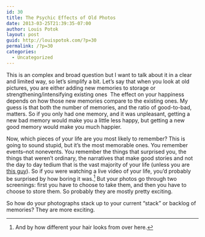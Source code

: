 ```yaml
---
id: 30
title: The Psychic Effects of Old Photos
date: 2013-03-25T21:39:35-07:00
author: Louis Potok
layout: post
guid: http://louispotok.com/?p=30
permalink: /?p=30
categories:
  - Uncategorized
---
```

This is an complex and broad question but I want to talk about it in a clear and limited way, so let&#8217;s simplify a bit. Let&#8217;s say that when you look at old pictures, you are either adding new memories to storage or strengthening/intensifying existing ones  The effect on your happiness depends on how those new memories compare to the existing ones. My guess is that both the number of memories, and the ratio of good-to-bad, matters. So if you only had one memory, and it was unpleasant, getting a new bad memory would make you a little less happy, but getting a new good memory would make you much happier.

Now, which pieces of your life are you most likely to remember? This is going to sound stupid, but it&#8217;s the most memorable ones. You remember events&#8211;not nonevents. You remember the things that surprised you, the things that weren&#8217;t ordinary, the narratives that make good stories and not the day to day tedium that is the vast majority of your life (unless you are [this guy](http://www.legacy.com/obituaries/sunherald/obituary.aspx?n=harry-stamps&pid=163538353&fhid=4025#fbLoggedOut)). So if you were watching a live video of your life, you&#8217;d probably be surprised by how boring it was.[^1] But your photos go through two screenings: first you have to choose to take them, and then you have to choose to store them. So probably they are mostly pretty exciting.

[^1]: And by how different your hair looks from over here.

So how do your photographs stack up to your current &#8220;stack&#8221; or backlog of memories? They are more exciting.

